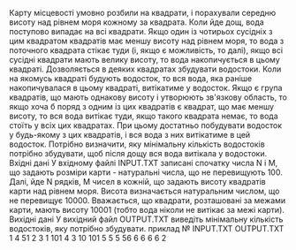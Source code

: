 Карту місцевості умовно розбили на квадрати, і порахували середню висоту над рівнем моря кожному за квадрата.
Коли йде дощ, вода поступово випадає на всі квадрати. Якщо один із чотирьох сусідніх з цим квадратом квадратів має меншу висоту над рівнем моря, то вода з поточного квадрата стікає туди (і, якщо є можливість, то далі), якщо всі сусідні квадрати мають велику висоту, то вода накопичується в цьому квадраті.
Дозволяється в деяких квадратах збудувати водостоки. Коли на якомусь квадраті будують водосток, то вся вода, яка раніше накопичувалася в цьому квадраті, витікатиме у водосток.
Якщо є група квадратів, що мають однакову висоту і утворюють зв'язкову область, то якщо хоча б поряд з одним із цих квадратів є квадрат, що має меншу висоту, то вся вода витікає туди, якщо такого квадрата немає, то вода стоїть у всіх цих квадратах. При цьому достатньо побудувати водосток у будь-якому з цих квадратів, і вся вода з них витікатиме в цей водосток.
Потрібно визначити, яку мінімальну кількість водостоків потрібно збудувати, щоб після дощу вся вода витікала у водостоки.
Вхідні дані
У вхідному файлі INPUT.TXT записані спочатку числа N і M, що задають розміри карти - натуральні числа, що не перевищують 100. Далі, йде N рядків, M чисел в кожній, що задають висоту квадратів карти над рівнем моря. Висота визначається натуральним числом, що не перевищує 10000. Вважається, що квадрати, розташовані за межами карти, мають висоту 10001 (тобто вода ніколи не витікає за межі карти).
Вихідні дані
У вихідний файл OUTPUT.TXT виведіть мінімальну кількість водостоків, яку потрібно збудувати.
приклад
№	INPUT.TXT	                                    OUTPUT.TXT
1	4 51 2 3 1 101 4 3 10 101 5 5 5 56 6 6 6 6	        2
